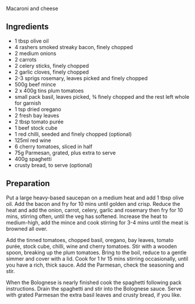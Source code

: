 Macaroni and cheese
## Ingredients

- 1 tbsp olive oil
- 4 rashers smoked streaky bacon, finely chopped
- 2 medium onions
- 2 carrots
- 2 celery sticks, finely chopped
- 2 garlic cloves, finely chopped
- 2-3 sprigs rosemary, leaves picked and finely chopped
- 500g beef mince
- 2 x 400g tins plum tomatoes
- small pack basil, leaves picked, ¾ finely chopped and the rest left whole for garnish
- 1 tsp dried oregano
- 2 fresh bay leaves
- 2 tbsp tomato purée
- 1 beef stock cube
- 1 red chilli, seeded and finely chopped (optional)
- 125ml red wine
- 6 cherry tomatoes, sliced in half
- 75g Parmesan, grated, plus extra to serve
- 400g spaghetti
- crusty bread, to serve (optional)

## Preparation

Put a large heavy-based saucepan on a medium heat and add 1 tbsp olive oil. Add the bacon and fry for 10 mins until golden and crisp. Reduce the heat and add the onion, carrot, celery, garlic and rosemary then fry for 10 mins, stirring often, until the veg has softened. Increase the heat to medium-high, add the mince and cook stirring for 3-4 mins until the meat is browned all over.

Add the tinned tomatoes, chopped basil, oregano, bay leaves, tomato purée, stock cube, chilli, wine and cherry tomatoes. Stir with a wooden spoon, breaking up the plum tomatoes. Bring to the boil, reduce to a gentle simmer and cover with a lid. Cook for 1 hr 15 mins stirring occasionally, until you have a rich, thick sauce. Add the Parmesan, check the seasoning and stir.

When the Bolognese is nearly finished cook the spaghetti following pack instructions. Drain the spaghetti and stir into the Bolognese sauce. Serve with grated Parmesan the extra basil leaves and crusty bread, if you like.
